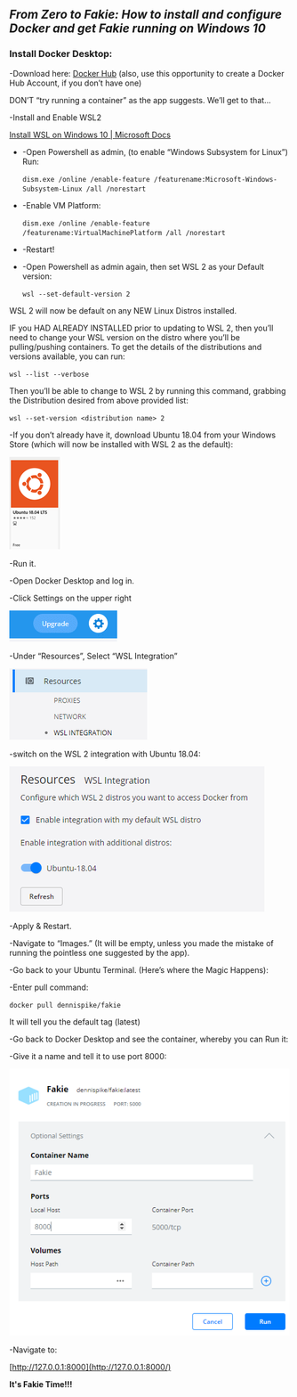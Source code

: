 ## ***From Zero to Fakie: How to install and configure Docker and get Fakie running on Windows 10*** 

### Install Docker Desktop: 

-Download here: [Docker Hub](https://hub.docker.com/) (also, use this opportunity to create a Docker Hub Account, if you don’t have one) 

DON’T “try running a container” as the app suggests. We’ll get to that… 

-Install and Enable WSL2 

[Install WSL on Windows 10 | Microsoft Docs](https://docs.microsoft.com/en-us/windows/wsl/install-win10) 

- -Open Powershell as admin, (to enable “Windows Subsystem for Linux”) Run: 

  `dism.exe /online /enable-feature /featurename:Microsoft-Windows-Subsystem-Linux /all /norestart` 

- -Enable VM Platform: 

  `dism.exe /online /enable-feature /featurename:VirtualMachinePlatform /all /norestart` 

- -Restart! 

- -Open Powershell as admin again, then set WSL 2 as your Default version: 

  `wsl --set-default-version 2` 

 WSL 2 will now be default on any NEW Linux Distros installed. 

IF you HAD ALREADY INSTALLED prior to updating to WSL 2, then you’ll need to change your WSL version on the distro where you’ll be pulling/pushing containers. To get the details of the distributions and versions available, you can run: 

`wsl --list --verbose` 

Then you’ll be able to change to WSL 2 by running this command, grabbing the Distribution desired from above provided list: 

`wsl --set-version <distribution name> 2` 

-If you don’t already have it, download Ubuntu 18.04 from your Windows Store (which will now be installed with WSL 2 as the default): 

![ubuntu1](https://github.com/daspiker/fakie/blob/main/app/static/gswin10_ubuntu1.png)

-Run it. 

-Open Docker Desktop and log in. 

-Click Settings on the upper right 

![docker1](https://github.com/daspiker/fakie/blob/main/app/static/gswin10_docker1.png)

-Under “Resources”, Select “WSL Integration” 

![docker2](https://github.com/daspiker/fakie/blob/main/app/static/gswin10_docker2.png)

-switch on the WSL 2 integration with Ubuntu 18.04: 

![docker3](https://github.com/daspiker/fakie/blob/main/app/static/gswin10_docker3.png) 

-Apply & Restart. 

-Navigate to “Images.” (It will be empty, unless you made the mistake of running the pointless one suggested by the app). 

-Go back to your Ubuntu Terminal. (Here’s where the Magic Happens): 

-Enter pull command: 

`docker pull dennispike/fakie`  

It will tell you the default tag (latest) 

-Go back to Docker Desktop and see the container, whereby you can Run it: 

-Give it a name and tell it to use port 8000: 

![docker4](https://github.com/daspiker/fakie/blob/main/app/static/gswin10_docker4.png) 


-Navigate to: 

[http://127.0.0.1:8000](http://127.0.0.1:8000/) 

**It's Fakie Time!!!**